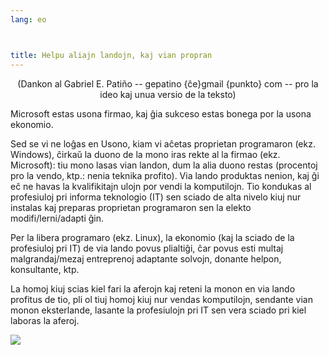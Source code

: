 ```yaml
---
lang: eo



title: Helpu aliajn landojn, kaj vian propran
---
```


<center>(Dankon al Gabriel E. Patiño -- gepatino {ĉe}gmail {punkto} com -- pro la ideo kaj unua versio de la teksto)</center>

Microsoft estas usona firmao, kaj ĝia sukceso estas bonega por la usona ekonomio.

Sed se vi ne loĝas en Usono, kiam vi aĉetas proprietan programaron (ekz. Windows), ĉirkaŭ la duono de la mono iras rekte al la firmao (ekz. Microsoft): tiu mono lasas vian landon, dum la alia duono restas (procentoj pro la vendo, ktp.: nenia teknika profito). Via lando produktas nenion, kaj ĝi eĉ ne havas la kvalifikitajn ulojn por vendi la komputilojn. Tio kondukas al profesiuloj pri informa teknologio (IT) sen sciado de alta nivelo kiuj nur instalas kaj preparas proprietan programaron sen la elekto modifi/lerni/adapti ĝin.

Per la libera programaro (ekz. Linux), la ekonomio (kaj la sciado de la profesiuloj pri IT) de via lando povus plialtiĝi, ĉar povus esti multaj malgrandaj/mezaj entreprenoj adaptante solvojn, donante helpon, konsultante, ktp.

La homoj kiuj scias kiel fari la aferojn kaj reteni la monon en via lando profitus de tio, pli ol tiuj homoj kiuj nur vendas komputilojn, sendante vian monon eksterlande, lasante la profesiulojn pri IT sen vera sciado pri kiel laboras la aferoj.

<img src="Images/earth.png" />




